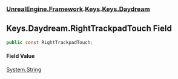 ### [UnrealEngine.Framework](./UnrealEngine-Framework.md 'UnrealEngine.Framework').[Keys](./UnrealEngine-Framework-Keys.md 'UnrealEngine.Framework.Keys').[Keys.Daydream](./UnrealEngine-Framework-Keys-Daydream.md 'UnrealEngine.Framework.Keys.Daydream')
## Keys.Daydream.RightTrackpadTouch Field
  
```csharp
public const RightTrackpadTouch;
```
#### Field Value
[System.String](https://docs.microsoft.com/en-us/dotnet/api/System.String 'System.String')  
